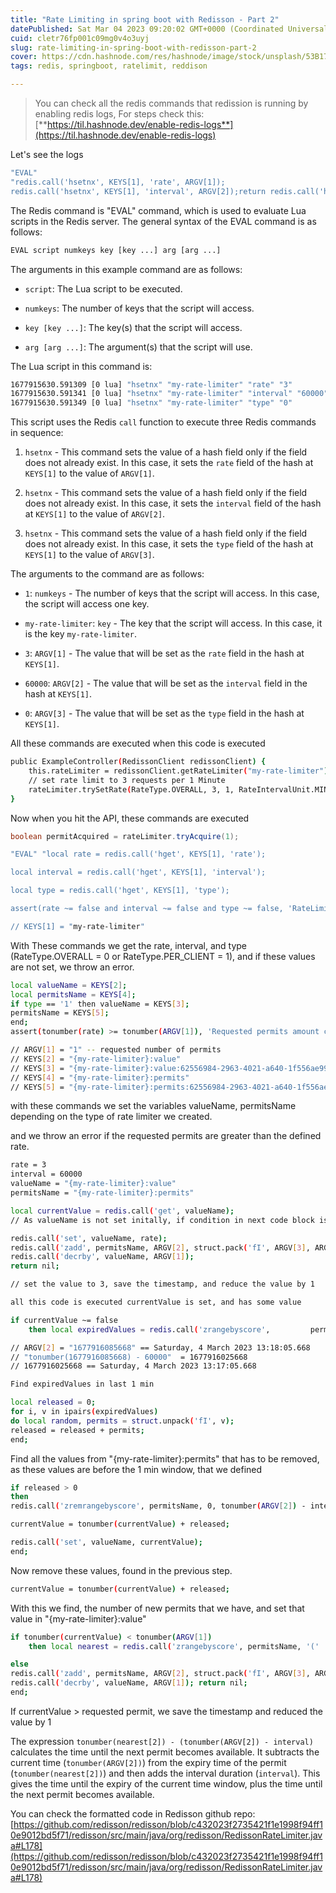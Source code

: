 ```yaml
---
title: "Rate Limiting in spring boot with Redisson - Part 2"
datePublished: Sat Mar 04 2023 09:20:02 GMT+0000 (Coordinated Universal Time)
cuid: cletr76fp001c09mg0v4o3uyj
slug: rate-limiting-in-spring-boot-with-redisson-part-2
cover: https://cdn.hashnode.com/res/hashnode/image/stock/unsplash/53B17GiIhTA/upload/9008281b1d3afed5c601b0c442f00978.jpeg
tags: redis, springboot, ratelimit, reddison

---
```


> You can check all the redis commands that redission is running by enabling redis logs, For steps check this: [**https://til.hashnode.dev/enable-redis-logs**](https://til.hashnode.dev/enable-redis-logs)

Let's see the logs

```bash
"EVAL" 
"redis.call('hsetnx', KEYS[1], 'rate', ARGV[1]);
redis.call('hsetnx', KEYS[1], 'interval', ARGV[2]);return redis.call('hsetnx', KEYS[1], 'type', ARGV[3]);" "1" "my-rate-limiter" "3" "60000" "0"
```

The Redis command is "EVAL" command, which is used to evaluate Lua scripts in the Redis server. The general syntax of the EVAL command is as follows:

```bash
EVAL script numkeys key [key ...] arg [arg ...]
```

The arguments in this example command are as follows:

* `script`: The Lua script to be executed.
    
* `numkeys`: The number of keys that the script will access.
    
* `key [key ...]`: The key(s) that the script will access.
    
* `arg [arg ...]`: The argument(s) that the script will use.
    

The Lua script in this command is:

```bash
1677915630.591309 [0 lua] "hsetnx" "my-rate-limiter" "rate" "3"
1677915630.591341 [0 lua] "hsetnx" "my-rate-limiter" "interval" "60000"
1677915630.591349 [0 lua] "hsetnx" "my-rate-limiter" "type" "0"
```

This script uses the Redis `call` function to execute three Redis commands in sequence:

1. `hsetnx` - This command sets the value of a hash field only if the field does not already exist. In this case, it sets the `rate` field of the hash at `KEYS[1]` to the value of `ARGV[1]`.
    
2. `hsetnx` - This command sets the value of a hash field only if the field does not already exist. In this case, it sets the `interval` field of the hash at `KEYS[1]` to the value of `ARGV[2]`.
    
3. `hsetnx` - This command sets the value of a hash field only if the field does not already exist. In this case, it sets the `type` field of the hash at `KEYS[1]` to the value of `ARGV[3]`.
    

The arguments to the command are as follows:

* `1`: `numkeys` - The number of keys that the script will access. In this case, the script will access one key.
    
* `my-rate-limiter`: `key` - The key that the script will access. In this case, it is the key `my-rate-limiter`.
    
* `3`: `ARGV[1]` - The value that will be set as the `rate` field in the hash at `KEYS[1]`.
    
* `60000`: `ARGV[2]` - The value that will be set as the `interval` field in the hash at `KEYS[1]`.
    
* `0`: `ARGV[3]` - The value that will be set as the `type` field in the hash at `KEYS[1]`.
    

All these commands are executed when this code is executed

```bash
public ExampleController(RedissonClient redissonClient) {
    this.rateLimiter = redissonClient.getRateLimiter("my-rate-limiter");
    // set rate limit to 3 requests per 1 Minute
    rateLimiter.trySetRate(RateType.OVERALL, 3, 1, RateIntervalUnit.MINUTES);
}
```

Now when you hit the API, these commands are executed

```java
boolean permitAcquired = rateLimiter.tryAcquire(1);
```

```bash
"EVAL" "local rate = redis.call('hget', KEYS[1], 'rate');

local interval = redis.call('hget', KEYS[1], 'interval');

local type = redis.call('hget', KEYS[1], 'type');

assert(rate ~= false and interval ~= false and type ~= false, 'RateLimiter is not initialized')

// KEYS[1] = "my-rate-limiter"
```

With These commands we get the rate, interval, and type (RateType.OVERALL = 0 or RateType.PER\_CLIENT = 1), and if these values are not set, we throw an error.

```bash
local valueName = KEYS[2];
local permitsName = KEYS[4];
if type == '1' then valueName = KEYS[3];
permitsName = KEYS[5];
end;
assert(tonumber(rate) >= tonumber(ARGV[1]), 'Requested permits amount could not exceed defined rate'); 

// ARGV[1] = "1" -- requested number of permits 
// KEYS[2] = "{my-rate-limiter}:value"
// KEYS[3] = "{my-rate-limiter}:value:62556984-2963-4021-a640-1f556ae9948d" 
// KEYS[4] = "{my-rate-limiter}:permits"
// KEYS[5] = "{my-rate-limiter}:permits:62556984-2963-4021-a640-1f556ae9948d"
```

with these commands we set the variables valueName, permitsName depending on the type of rate limiter we created.

and we throw an error if the requested permits are greater than the defined rate.

```bash
rate = 3 
interval = 60000
valueName = "{my-rate-limiter}:value"
permitsName = "{my-rate-limiter}:permits"
```

```bash
local currentValue = redis.call('get', valueName); 
// As valueName is not set initally, if condition in next code block is not executed, and else portion runs.

redis.call('set', valueName, rate); 
redis.call('zadd', permitsName, ARGV[2], struct.pack('fI', ARGV[3], ARGV[1])); 
redis.call('decrby', valueName, ARGV[1]); 
return nil; 

// set the value to 3, save the timestamp, and reduce the value by 1
```

```bash
all this code is executed currentValue is set, and has some value

if currentValue ~= false 
    then local expiredValues = redis.call('zrangebyscore',         permitsName, 0, tonumber(ARGV[2]) - interval); 

// ARGV[2] = "1677916085668" == Saturday, 4 March 2023 13:18:05.668
// "tonumber(1677916085668) - 60000"  = 1677916025668
// 1677916025668 == Saturday, 4 March 2023 13:17:05.668

Find expiredValues in last 1 min 

local released = 0; 
for i, v in ipairs(expiredValues) 
do local random, permits = struct.unpack('fI', v);
released = released + permits;
end; 
```

Find all the values from "{my-rate-limiter}:permits" that has to be removed, as these values are before the 1 min window, that we defined

```bash
if released > 0 
then 
redis.call('zremrangebyscore', permitsName, 0, tonumber(ARGV[2]) - interval); 

currentValue = tonumber(currentValue) + released; 

redis.call('set', valueName, currentValue);
end;
```

Now remove these values, found in the previous step.

```bash
currentValue = tonumber(currentValue) + released; 
```

With this we find, the number of new permits that we have, and set that value in "{my-rate-limiter}:value"

```bash
if tonumber(currentValue) < tonumber(ARGV[1]) 
    then local nearest = redis.call('zrangebyscore', permitsName, '(' .. (tonumber(ARGV[2]) - interval), '+inf', 'withscores', 'limit', 0, 1); return tonumber(nearest[2]) - (tonumber(ARGV[2]) - interval);

else 
redis.call('zadd', permitsName, ARGV[2], struct.pack('fI', ARGV[3], ARGV[1])); 
redis.call('decrby', valueName, ARGV[1]); return nil; 
end; 
```

If currentValue &gt; requested permit, we save the timestamp and reduced the value by 1

The expression `tonumber(nearest[2]) - (tonumber(ARGV[2]) - interval)` calculates the time until the next permit becomes available. It subtracts the current time (`tonumber(ARGV[2])`) from the expiry time of the permit (`tonumber(nearest[2])`) and then adds the interval duration (`interval`). This gives the time until the expiry of the current time window, plus the time until the next permit becomes available.

You can check the formatted code in Redisson github repo: [https://github.com/redisson/redisson/blob/c432023f2735421f1e1998f94ff10e9012bd5f71/redisson/src/main/java/org/redisson/RedissonRateLimiter.java#L178](https://github.com/redisson/redisson/blob/c432023f2735421f1e1998f94ff10e9012bd5f71/redisson/src/main/java/org/redisson/RedissonRateLimiter.java#L178)